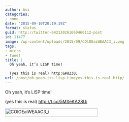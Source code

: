 ```yaml
---
author: Avi
categories:
- none
date: "2015-09-10T20:19:19Z"
format: status
guid: http://twitter-642130261669466112-post
id: 11477
image: /wp-content/uploads/2015/09/COlOEaiWEAAC3_i.png
tags:
- micro
- tweet
title: |
  Oh yeah, it’s LISP time!

  (yes this is real) http:&#8230;
url: /post/oh-yeah-its-lisp-timeyes-this-is-real-http/
---
```

Oh yeah, it’s LISP time!

(yes this is real) http://t.co/5MXeKA28Ui

<img width="300" height="27" src="http://aviflax.com/wp-content/uploads/2015/09/COlOEaiWEAAC3_i-300x27.png" class="attachment-medium" alt="COlOEaiWEAAC3_i" />